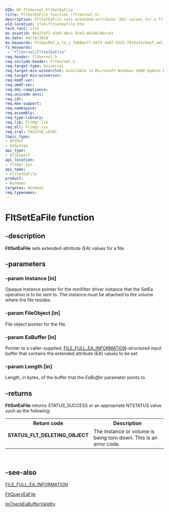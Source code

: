 ```yaml
---
UID: NF:fltkernel.FltSetEaFile
title: FltSetEaFile function (fltkernel.h)
description: FltSetEaFile sets extended-attribute (EA) values for a file.
old-location: ifsk\fltseteafile.htm
tech.root: ifsk
ms.assetid: 06427ef2-43e9-46c1-92e5-ab1b6146cc43
ms.date: 04/16/2018
ms.keywords: FltApiRef_p_to_z_7e886e7f-a5f4-4a87-9322-7818e31c84af.xml, FltSetEaFile, FltSetEaFile function [Installable File System Drivers], fltkernel/FltSetEaFile, ifsk.fltseteafile
f1_keywords:
 - "fltkernel/FltSetEaFile"
req.header: fltkernel.h
req.include-header: Fltkernel.h
req.target-type: Universal
req.target-min-winverclnt: Available in Microsoft Windows 2000 Update Rollup 1 for SP4, Windows XP SP3, Windows Server 2003 SP1, and later versions of the Windows operating system.
req.target-min-winversvr: 
req.kmdf-ver: 
req.umdf-ver: 
req.ddi-compliance: 
req.unicode-ansi: 
req.idl: 
req.max-support: 
req.namespace: 
req.assembly: 
req.type-library: 
req.lib: FltMgr.lib
req.dll: Fltmgr.sys
req.irql: PASSIVE_LEVEL
topic_type:
- APIRef
- kbSyntax
api_type:
- DllExport
api_location:
- fltmgr.sys
api_name:
- FltSetEaFile
product:
- Windows
targetos: Windows
req.typenames: 
---
```


# FltSetEaFile function


## -description


<b>FltSetEaFile</b> sets extended-attribute (EA) values for a file. 


## -parameters




### -param Instance [in]

Opaque instance pointer for the minifilter driver instance that the SetEa operation is to be sent to. The instance must be attached to the volume where the file resides. 


### -param FileObject [in]

File object pointer for the file. 


### -param EaBuffer [in]

Pointer to a caller-supplied, <a href="https://docs.microsoft.com/windows-hardware/drivers/ddi/wdm/ns-wdm-_file_full_ea_information">FILE_FULL_EA_INFORMATION</a>-structured input buffer that contains the extended attribute (EA) values to be set. 


### -param Length [in]

Length, in bytes, of the buffer that the <i>EaBuffer</i> parameter points to. 


## -returns



<b>FltSetEaFile</b> returns STATUS_SUCCESS or an appropriate NTSTATUS value such as the following: 

<table>
<tr>
<th>Return code</th>
<th>Description</th>
</tr>
<tr>
<td width="40%">
<dl>
<dt><b>STATUS_FLT_DELETING_OBJECT</b></dt>
</dl>
</td>
<td width="60%">
The instance or volume is being torn down. This is an error code. 

</td>
</tr>
</table>
 




## -see-also




<a href="https://docs.microsoft.com/windows-hardware/drivers/ddi/wdm/ns-wdm-_file_full_ea_information">FILE_FULL_EA_INFORMATION</a>



<a href="https://docs.microsoft.com/windows-hardware/drivers/ddi/fltkernel/nf-fltkernel-fltqueryeafile">FltQueryEaFile</a>



<a href="https://docs.microsoft.com/windows-hardware/drivers/ddi/ntifs/nf-ntifs-iocheckeabuffervalidity">IoCheckEaBufferValidity</a>
 

 

